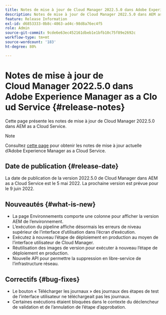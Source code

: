```yaml
---
title: Notes de mise à jour de Cloud Manager 2022.5.0 dans Adobe Experience Manager as a Cloud Service
description: Notes de mise à jour de Cloud Manager 2022.5.0 dans AEM as a Cloud Service.
feature: Release Information
exl-id: d6853333-0b8c-4863-ad4c-98d8a76ec4f5
role: Admin
source-git-commit: 9cde6e63ec452161dbeb1e1bfb10c75f89e2692c
workflow-type: tm+mt
source-wordcount: '183'
ht-degree: 80%

---
```


# Notes de mise à jour de Cloud Manager 2022.5.0 dans Adobe Experience Manager as a Cloud Service {#release-notes}

Cette page présente les notes de mise à jour de Cloud Manager 2022.5.0 dans AEM as a Cloud Service.

>[!NOTE]
>
>Consultez [cette page](/help/release-notes/release-notes-cloud/release-notes-current.md) pour obtenir les notes de mise à jour actuelle d’Adobe Experience Manager as a Cloud Service.

## Date de publication {#release-date}

La date de publication de la version 2022.5.0 de Cloud Manager dans AEM as a Cloud Service est le 5 mai 2022. La prochaine version est prévue pour le 9 juin 2022.

## Nouveautés {#what-is-new}

* La page Environnements comporte une colonne pour afficher la version AEM de l’environnement.
* L’exécution du pipeline affiche désormais les erreurs de niveau supérieur de l’interface d’utilisation dans l’écran d’exécution.
* Exécutez à nouveau l’étape de déploiement en production au moyen de l’interface utilisateur de Cloud Manager.
* Réutilisation des images de version pour exécuter à nouveau l’étape de déploiement en production.
* Nouvelle API pour permettre la suppression en libre-service de l’infrastructure réseau.

## Correctifs {#bug-fixes}

* Le bouton « Télécharger les journaux » des journaux des étapes de test de l’interface utilisateur ne téléchargeait pas les journaux.
* Certaines exécutions étaient bloquées dans le contexte du déclencheur de validation et de l’annulation de l’étape d’approbation.
